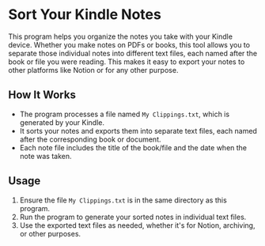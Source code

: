 # Sort Your Kindle Notes

This program helps you organize the notes you take with your Kindle device. Whether you make notes on PDFs or books, this tool allows you to separate those individual notes into different text files, each named after the book or file you were reading. This makes it easy to export your notes to other platforms like Notion or for any other purpose.

## How It Works

- The program processes a file named `My Clippings.txt`, which is generated by your Kindle.
- It sorts your notes and exports them into separate text files, each named after the corresponding book or document.
- Each note file includes the title of the book/file and the date when the note was taken.

## Usage

1. Ensure the file `My Clippings.txt` is in the same directory as this program.
2. Run the program to generate your sorted notes in individual text files.
3. Use the exported text files as needed, whether it's for Notion, archiving, or other purposes.
